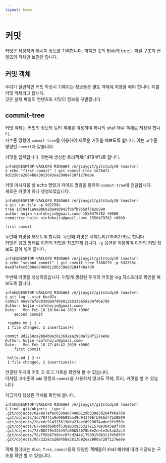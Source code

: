 ```yaml
---
layout: home
---
```

# 커밋
커밋은 작성자와 메시지 정보를 기록합니다. 하지만 깃의 Blob과 tree는 파일 구조과 컨덴츠의 객체만 보관만 합니다.

## 커밋 객체
우리가 일반적인 커밋 작성시 기록되는 정보들은 별도 객체에 저장을 해야 합니다. 이를 커밋 객체라고 합니다.  
깃은 실제 파일의 컨덴츠와 커밋의 정보를 구별합니다.

## commit-tree
커밋 객체는 커밋의 정보와 트리 객체를 이용하여 하나의 sha1 해쉬 객체로 저장을 합니다.  
저수준 명령어 `commit-tree`를 이용하여 새로운 커밋을 해보도록 합니다. 이는 고수준 명령인 `commit`과 같습니다.

커밋을 입력합니다. 첫번째 생성한 트리객체(1d784f1)로 합니다.

```
infoh@DESKTOP-VAKLOFQ MINGW64 /e/jinygit/gitstudy19 (master)
$ echo "first commit" | git commit-tree 1d784f1
9d2258ca2884b8a3813692ea2900a728f1276e0e
```

커밋 메시지를 쉘 echo 명령과 파이프 명령을 통하여 `commit-tree`에 전달합니다.  
새로운 커밋이 하나 생성되었습니다.

```
infoh@DESKTOP-VAKLOFQ MINGW64 /e/jinygit/gitstudy19 (master)
$ git cat-file -p 9d2258c
tree 1d784f1a9e90692ba49d941f06fb955df7b28599
author hojin <infohojin@gmail.com> 1550479782 +0900
committer hojin <infohojin@gmail.com> 1550479782 +0900

first commit
```

두번째 커밋을 해보도록 합니다. 두번째 커밋은 객체트리(7308279)로 합니다.  
커밋은 링크 형태로 이전의 커밋을 참조하게 됩니다. `-p` 옵션을 이용하여 이전의 커밋 정보도 같이 넣어 줍니다.

```
infoh@DESKTOP-VAKLOFQ MINGW64 /e/jinygit/gitstudy19 (master)
$ echo "second commit" | git commit-tree 7308279 -p 9d2258c
0ee97afec0380e074080129b339e5d284f4ba7d9
```

두번째 커밋을 생성하였습니다. 이렇게 생성된 두개의 커밋을 log 히스토리로 확인을 해보도록 합니다.
```
infoh@DESKTOP-VAKLOFQ MINGW64 /e/jinygit/gitstudy19 (master)
$ git log --stat 0ee97a
commit 0ee97afec0380e074080129b339e5d284f4ba7d9
Author: hojin <infohojin@gmail.com>
Date:   Mon Feb 18 18:04:44 2019 +0900
    second commit

 readme.md | 1 +
 1 file changed, 1 insertion(+)

commit 9d2258ca2884b8a3813692ea2900a728f1276e0e
Author: hojin <infohojin@gmail.com>
Date:   Mon Feb 18 17:49:42 2019 +0900
    first commit

 hello.md | 2 ++
 1 file changed, 2 insertions(+)
```

연결된 두개의 커밋 과 로그 기록을 확인해 볼 수 있습니다.  
이처럼 고수준의 `add` 명령과 `commit`을 사용하지 않고도 객체, 트리, 커밋을 할 수 있습니다.

지금까지 생성된 객체를 확인해 봅니다.
```
infoh@DESKTOP-VAKLOFQ MINGW64 /e/jinygit/gitstudy19 (master)
$ find .git/objects -type f
.git/objects/0e/e97afec0380e074080129b339e5d284f4ba7d9
.git/objects/1d/784f1a9e90692ba49d941f06fb955df7b28599
.git/objects/2d/edc914313613dba23eefd923674adee9fe559c
.git/objects/67/69dd60bdf536a83c9353272157893043e9f7d0
.git/objects/73/08279e324e57a08b54670b6e2ee1e2b1ab2ac3
.git/objects/78/f58b67989cc07cd244e17909150b311fd5d35f
.git/objects/9d/2258ca2884b8a3813692ea2900a728f1276e0e
```

객체 폴더에는 `Blob`, `Tree`, `commit`등의 다양한 객체들이 sha1 해쉬에 따라 저장되는 구조를 확인 할 수 있습니다.

